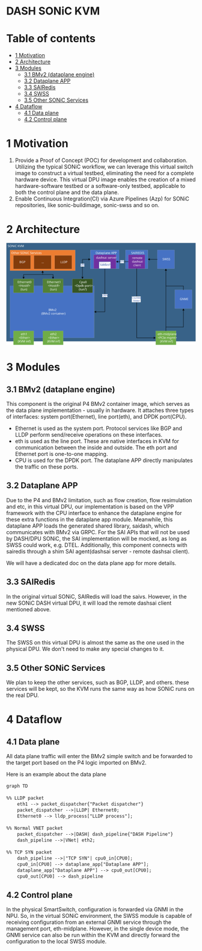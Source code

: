 <!-- omit from toc -->
# DASH SONiC KVM

<!-- omit from toc -->
# Table of contents

- [1 Motivation](#1-motivation)
- [2 Architecture](#2-architecture)
- [3 Modules](#3-modules)
  - [3.1 BMv2 (dataplane engine)](#31-bmv2-dataplane-engine)
  - [3.2 Dataplane APP](#32-dataplane-app)
  - [3.3 SAIRedis](#33-sairedis)
  - [3.4 SWSS](#34-swss)
  - [3.5 Other SONiC Services](#35-other-sonic-services)
- [4 Dataflow](#4-dataflow)
  - [4.1 Data plane](#41-data-plane)
  - [4.2 Control plane](#42-control-plane)

# 1 Motivation

1. Provide a Proof of Concept (POC) for development and collaboration. Utilizing the typical SONiC workflow, we can leverage this virtual switch image to construct a virtual testbed, eliminating the need for a complete hardware device. This virtual DPU image enables the creation of a mixed hardware-software testbed or a software-only testbed, applicable to both the control plane and the data plane.
2. Enable Continuous Integration(CI) via Azure Pipelines (Azp) for SONiC repositories, like sonic-buildimage, sonic-swss and so on.

# 2 Architecture

![BMv2 virtual SONiC](../../images/dash/bmv2-virtual-sonic.svg)

# 3 Modules

## 3.1 BMv2 (dataplane engine)

This component is the original P4 BMv2 container image, which serves as the data plane implementation - usually in hardware.
It attaches three types of interfaces: system port(Ethernet), line port(eth), and DPDK port(CPU).
- Ethernet is used as the system port. Protocol services like BGP and LLDP perform send/receive operations on these interfaces.
- eth is used as the line port. These are native interfaces in KVM for communication between the inside and outside. The eth port and Ethernet port is one-to-one mapping.
- CPU is used for the DPDK port. The dataplane APP directly manipulates the traffic on these ports.

## 3.2 Dataplane APP

Due to the P4 and BMv2 limitation, such as flow creation, flow resimulation and etc, in this virtual DPU, our implementation is based on the VPP framework with the CPU interface to enhance the dataplane engine for these extra functions in the dataplane app module. Meanwhile, this dataplane APP loads the generated shared library, saidash, which communicates with BMv2 via GRPC. For the SAI APIs that will not be used by DASH/DPU SONiC, the SAI implementation will be mocked, as long as SWSS could work, e.g. DTEL. Additionally, this component connects with sairedis through a shim SAI agent(dashsai server - remote dashsai client).

We will have a dedicated doc on the data plane app for more details.

## 3.3 SAIRedis

In the original virtual SONiC, SAIRedis will load the saivs. However, in the new SONiC DASH virtual DPU, it will load the remote dashsai client mentioned above.

## 3.4 SWSS

The SWSS on this virtual DPU is almost the same as the one used in the physical DPU. We don't need to make any special changes to it.

## 3.5 Other SONiC Services

We plan to keep the other services, such as BGP, LLDP, and others. these services will be kept, so the KVM runs the same way as how SONiC runs on the real DPU.

# 4 Dataflow
## 4.1 Data plane

All data plane traffic will enter the BMv2 simple switch and be forwarded to the target port based on the P4 logic imported on BMv2.

Here is an example about the data plane
```mermaid
graph TD

%% LLDP packet
    eth1 --> packet_dispatcher{"Packet dispatcher"}
    packet_dispatcher -->|LLDP| Ethernet0;
    Ethernet0 --> lldp_process["LLDP process"];

%% Normal VNET packet
    packet_dispatcher -->|DASH| dash_pipeline{"DASH Pipeline"}
    dash_pipeline -->|VNet| eth2;

%% TCP SYN packet
    dash_pipeline -->|"TCP SYN"| cpu0_in[CPU0];
    cpu0_in[CPU0] --> dataplane_app["Dataplane APP"];
    dataplane_app["Dataplane APP"] --> cpu0_out[CPU0];
    cpu0_out[CPU0] --> dash_pipeline
```

## 4.2 Control plane

In the physical SmartSwitch, configuration is forwarded via GNMI in the NPU. So, in the virtual SONiC environment, the SWSS module is capable of receiving configuration from an external GNMI service through the management port, eth-midplane. However, in the single device mode, the GNMI service can also be run within the KVM and directly forward the configuration to the local SWSS module.

